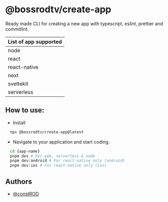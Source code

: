 # @bossrodtv/create-app

Ready made CLI for creating a new app with typescript, eslint, prettier and commitlint.

| List of app supported |
| :-------------------- |
| node                  |
| react                 |
| react-native          |
| next                  |
| sveltekit             |
| serverless            |

## How to use:

- Install

```bash
  npx @bossrodtv/create-app@latest
```

- Navigate to your application and start coding.

```bash
  cd {app-name}
  pnpm dev # For web, serverless & node
  pnpm dev:android # For react-native only (android)
  pnpm dev:ios # For react-native only (ios)
```

## Authors

- [@constROD](https://www.github.com/constROD)
